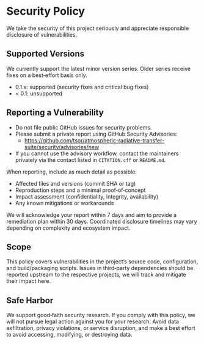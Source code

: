 # Security Policy

We take the security of this project seriously and appreciate responsible disclosure of vulnerabilities.

## Supported Versions

We currently support the latest minor version series. Older series receive fixes on a best‑effort basis only.

- 0.1.x: supported (security fixes and critical bug fixes)
- < 0.1: unsupported

## Reporting a Vulnerability

- Do not file public GitHub issues for security problems.
- Please submit a private report using GitHub Security Advisories:
  - https://github.com/tsor/atmospheric-radiative-transfer-suite/security/advisories/new
- If you cannot use the advisory workflow, contact the maintainers privately via the contact listed in `CITATION.cff` or `README.md`.

When reporting, include as much detail as possible:

- Affected files and versions (commit SHA or tag)
- Reproduction steps and a minimal proof‑of‑concept
- Impact assessment (confidentiality, integrity, availability)
- Any known mitigations or workarounds

We will acknowledge your report within 7 days and aim to provide a remediation plan within 30 days. Coordinated disclosure timelines may vary depending on complexity and ecosystem impact.

## Scope

This policy covers vulnerabilities in the project’s source code, configuration, and build/packaging scripts. Issues in third‑party dependencies should be reported upstream to the respective projects; we will track and mitigate their impact here.

## Safe Harbor

We support good‑faith security research. If you comply with this policy, we will not pursue legal action against you for your research. Avoid data exfiltration, privacy violations, or service disruption, and make a best effort to avoid accessing, modifying, or destroying data.

